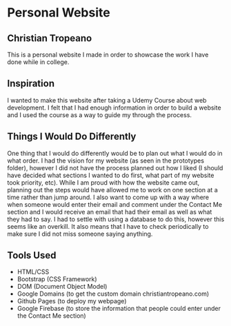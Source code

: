 # Personal Website

## Christian Tropeano

This is a personal website I made in order to showcase the work I have done while in college. 

## Inspiration

I wanted to make this website after taking a Udemy Course about web development. I felt that I had enough information in order to build a website and I used the course as a way to guide my through the process. 

## Things I Would Do Differently

One thing that I would do differently would be to plan out what I would do in what order. I had the vision for my website (as seen in the prototypes folder), however I did not have the process planned out how I liked (I should have decided what sections I wanted to do first, what part of my website took priority, etc). While I am proud with how the website came out, planning out the steps would have allowed me to work on one section at a time rather than jump around.
I also want to come up with a way where when someone would enter their email and comment under the Contact Me section and I would receive an email that had their email as well as what they had to say. I had to settle with using a database to do this, however this seems like an overkill. It also means that I have to check periodically to make sure I did not miss someone saying anything.


## Tools Used

- HTML/CSS
- Bootstrap (CSS Framework)
- DOM (Document Object Model)
- Google Domains (to get the custom domain christiantropeano.com)
- Github Pages (to deploy my webpage)
- Google Firebase (to store the information that people could enter under the Contact Me section)
